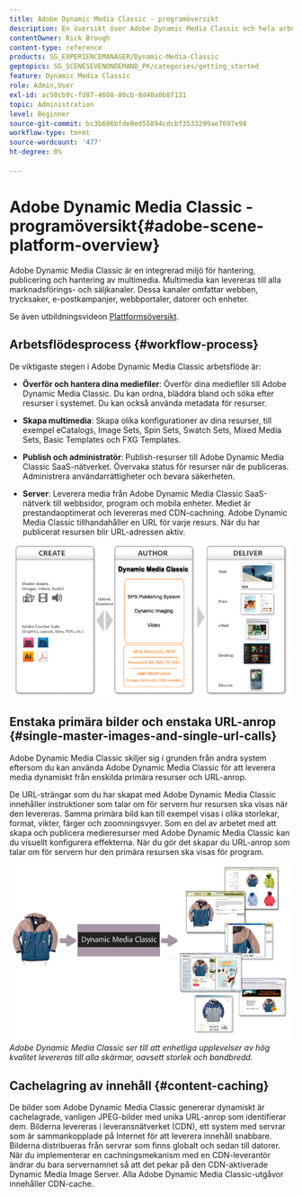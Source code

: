 ```yaml
---
title: Adobe Dynamic Media Classic - programöversikt
description: En översikt över Adobe Dynamic Media Classic och hela arbetsflödesprocessen.
contentOwner: Rick Brough
content-type: reference
products: SG_EXPERIENCEMANAGER/Dynamic-Media-Classic
geptopics: SG_SCENESEVENONDEMAND_PK/categories/getting_started
feature: Dynamic Media Classic
role: Admin,User
exl-id: ac50cb9c-fd87-4608-80cb-8d40a0b8f131
topic: Administration
level: Beginner
source-git-commit: bc3b696bfde0ed55894cdcbf3533299ae7697e98
workflow-type: tm+mt
source-wordcount: '477'
ht-degree: 0%

---
```


# Adobe Dynamic Media Classic - programöversikt{#adobe-scene-platform-overview}

Adobe Dynamic Media Classic är en integrerad miljö för hantering, publicering och hantering av multimedia. Multimedia kan levereras till alla marknadsförings- och säljkanaler. Dessa kanaler omfattar webben, trycksaker, e-postkampanjer, webbportaler, datorer och enheter.

Se även utbildningsvideon [Plattformsöversikt](https://s7d5.scene7.com/s7viewers/html5/VideoViewer.html?videoserverurl=https://s7d5.scene7.com/is/content/&amp;emailurl=https://s7d5.scene7.com/s7/emailFriend&amp;serverUrl=https://s7d5.scene7.com/is/image/&amp;config=Scene7SharedAssets/Universal_HTML5_Video&amp;contenturl=https://s7d5.scene7.com/skins/&amp;asset=S7tutorials/572_Platform%20Overview_converted%20renamed_Getting%20Started-AVS).

## Arbetsflödesprocess {#workflow-process}

De viktigaste stegen i Adobe Dynamic Media Classic arbetsflöde är:

* **Överför och hantera dina mediefiler**: Överför dina mediefiler till Adobe Dynamic Media Classic. Du kan ordna, bläddra bland och söka efter resurser i systemet. Du kan också använda metadata för resurser.

* **Skapa multimedia**: Skapa olika konfigurationer av dina resurser, till exempel eCatalogs, Image Sets, Spin Sets, Swatch Sets, Mixed Media Sets, Basic Templates och FXG Templates.

* **Publish och administratör**: Publish-resurser till Adobe Dynamic Media Classic SaaS-nätverket. Övervaka status för resurser när de publiceras. Administrera användarrättigheter och bevara säkerheten.

* **Server**: Leverera media från Adobe Dynamic Media Classic SaaS-nätverk till webbsidor, program och mobila enheter. Mediet är prestandaoptimerat och levereras med CDN-cachning. Adobe Dynamic Media Classic tillhandahåller en URL för varje resurs. När du har publicerat resursen blir URL-adressen aktiv.

![Adobe Dynamic Media Classic arbetsflödesprocess](/help/using/assets/gs_workflow.png)

## Enstaka primära bilder och enstaka URL-anrop {#single-master-images-and-single-url-calls}

Adobe Dynamic Media Classic skiljer sig i grunden från andra system eftersom du kan använda Adobe Dynamic Media Classic för att leverera media dynamiskt från enskilda primära resurser och URL-anrop.

De URL-strängar som du har skapat med Adobe Dynamic Media Classic innehåller instruktioner som talar om för servern hur resursen ska visas när den levereras. Samma primära bild kan till exempel visas i olika storlekar, format, vikter, färger och zoomningsvyer. Som en del av arbetet med att skapa och publicera medieresurser med Adobe Dynamic Media Classic kan du visuellt konfigurera effekterna. När du gör det skapar du URL-anrop som talar om för servern hur den primära resursen ska visas för program.

![Adobe Dynamic Media Classic kan leverera samma primära bild till olika medier i olika storlekar och format.](/help/using/assets/gs_dynamic_publishing.png)
*Adobe Dynamic Media Classic ser till att enhetliga upplevelser av hög kvalitet levereras till alla skärmar, oavsett storlek och bandbredd.*

## Cachelagring av innehåll {#content-caching}

De bilder som Adobe Dynamic Media Classic genererar dynamiskt är cachelagrade, vanligen JPEG-bilder med unika URL-anrop som identifierar dem. Bilderna levereras i leveransnätverket (CDN), ett system med servrar som är sammankopplade på Internet för att leverera innehåll snabbare. Bilderna distribueras från servrar som finns globalt och sedan till datorer. När du implementerar en cachningsmekanism med en CDN-leverantör ändrar du bara servernamnet så att det pekar på den CDN-aktiverade Dynamic Media Image Server. Alla Adobe Dynamic Media Classic-utgåvor innehåller CDN-cache.
